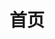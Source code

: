 ---
home: true
title: 首页
heroImage: /images/hero.jpeg
actions:
  - text: 关于我
    link: /guide/about
    type: primary
  - text: 项目简介
    link: /guide/introduce
    type: secondary
features:
  - title: web
    details: 整理总结前端技术
  - title: 元宇宙
    details: 记录元宇宙信息
  - title: 阅读
    details: 分享阅读感悟
  - title: 思考
    details: 做一个有思想的独立思考的人
  
footer: MIT Licensed | Copyright © 2022 garron
---